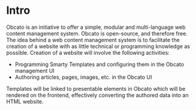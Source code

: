 # Intro

Obcato is an initiative to offer a simple, modular and multi-language web content management system. Obcato is open-source, and therefore free. The idea behind a web content management system is to facilitate the creation of a website with as little technical or programming knowledge as possible. Creation of a website will involve the following activities:

* Programming Smarty Templates and configuring them in the Obcato management UI
* Authoring articles, pages, images, etc. in the Obcato UI

Templates will be linked to presentable elements in Obcato which will be rendered on the frontend, effectively converting the authored data into an HTML website.
